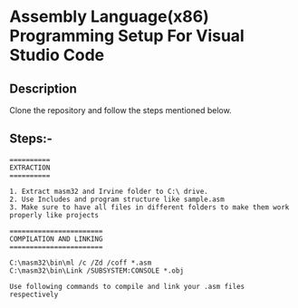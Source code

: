 # Assembly Language(x86) Programming Setup For Visual Studio Code

## Description

Clone the repository and follow the steps mentioned below.

## Steps:-

```
==========
EXTRACTION
==========

1. Extract masm32 and Irvine folder to C:\ drive.
2. Use Includes and program structure like sample.asm
3. Make sure to have all files in different folders to make them work properly like projects

=======================
COMPILATION AND LINKING
=======================

C:\masm32\bin\ml /c /Zd /coff *.asm
C:\masm32\bin\Link /SUBSYSTEM:CONSOLE *.obj

Use following commands to compile and link your .asm files respectively

```
